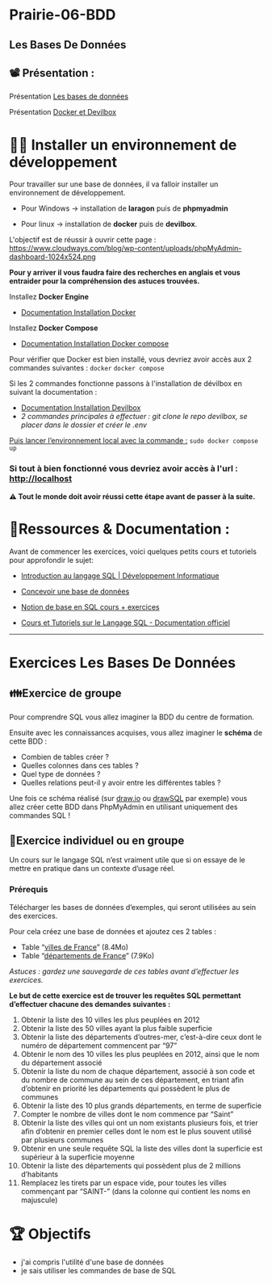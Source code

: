 # Prairie-06-BDD

## Les Bases De Données


## 📽️ Présentation :

Présentation [Les bases de données](https://docs.google.com/presentation/d/1PJjghVAjdIgHL4rzNCNJpWE9oTDSM2Kdby6Mvc8JsJI/edit#slide=id.g3d514b032d_0_5)

Présentation [Docker et Devilbox](https://docs.google.com/presentation/d/1plRYFnmrsp0QNPWqatKqsWDoC3zZIjgDr0JgXN4oGNc/edit?usp=sharing)


# 👨‍💻 Installer un environnement de développement

Pour travailler sur une base de données, il va falloir installer un environnement de développement. 


* Pour Windows → installation de **laragon** puis de **phpmyadmin**


* Pour linux → installation de **docker** puis de **devilbox**. 

L'objectif est de réussir à ouvrir cette page : https://www.cloudways.com/blog/wp-content/uploads/phpMyAdmin-dashboard-1024x524.png  
    
**Pour y arriver il vous faudra faire des recherches en anglais et vous entraider pour la compréhension des astuces trouvées.**
 

Installez **Docker Engine**
 - [Documentation Installation Docker](https://docs.docker.com/engine/install/ubuntu/) 

Installez **Docker Compose**
 - [Documentation Installation Docker compose](https://docs.docker.com/compose/install/linux/)

Pour vérifier que Docker est bien installé, vous devriez avoir accès aux 2 commandes suivantes : 
`docker`
`docker compose`

Si les 2 commandes fonctionne passons à l'installation de dévilbox en suivant la documentation :
 - [Documentation Installation Devilbox](https://devilbox.readthedocs.io/en/latest/getting-started/install-the-devilbox.html#download-the-devilbox)
 - *2 commandes principales à effectuer : git clone le repo devilbox, se placer dans le dossier et créer le .env*


<ins>Puis lancer l’environnement local avec la commande :</ins> `sudo docker compose up`

### Si tout à bien fonctionné vous devriez avoir accès à l'url : [http://localhost](http://localhost)

**⚠️ Tout le monde doit avoir réussi cette étape avant de passer à la suite.**


# 📃Ressources & Documentation :

Avant de commencer les exercices, voici quelques petits cours et tutoriels pour approfondir le sujet:  

 - [ Introduction au langage SQL | Développement Informatique](https://developpement-informatique.com/article/278/introduction-au-langage-sql) 
 - [Concevoir une base de données](https://colibri.unistra.fr/fr/course/list/concevoir-une-base-de-donnees)
 - [Notion de base en SQL cours + exercices](https://colibri.unistra.fr/fr/course/list/concevoir-une-base-de-donnees)


 - [Cours et Tutoriels sur le Langage SQL - Documentation officiel](https://sql.sh/)


-------------------------------------------------------------------------------------------------------------------------------------------------------------------------------------------------------------------

# Exercices Les Bases De Données


## 👪️Exercice de groupe

Pour comprendre SQL vous allez imaginer la BDD du centre de formation.

Ensuite avec les connaissances acquises, vous allez imaginer le **schéma** de cette BDD :



* Combien de tables créer ?
* Quelles colonnes dans ces tables ?
* Quel type de données ?
* Quelles relations peut-il y avoir entre les différentes tables ? 

 
Une fois ce schéma réalisé (sur [draw.io](https://app.diagrams.net/) ou [drawSQL](https://drawsql.app) par exemple) vous allez créer cette BDD dans PhpMyAdmin en utilisant uniquement des commandes SQL !  
 

## 🤷Exercice individuel ou en groupe

Un cours sur le langage SQL n’est vraiment utile que si on essaye de le mettre en pratique dans un contexte d’usage réel.

### Prérequis

Télécharger les bases de données d’exemples, qui seront utilisées au sein des exercices.

Pour cela créez une base de données et ajoutez ces 2 tables :


* Table “[villes de France](https://sql.sh/ressources/sql-villes-france/villes_france.sql)” (8.4Mo)
* Table “[départements de France](https://sql.sh/ressources/sql-departement-france/departement.sql)” (7.9Ko)

_Astuces : gardez une sauvegarde de ces tables avant d’effectuer les exercices._

**Le but de cette exercice est de trouver les requêtes SQL permettant d’effectuer chacune des demandes suivantes :**



1. Obtenir la liste des 10 villes les plus peuplées en 2012
2. Obtenir la liste des 50 villes ayant la plus faible superficie
3. Obtenir la liste des départements d’outres-mer, c’est-à-dire ceux dont le numéro de département commencent par “97”
4. Obtenir le nom des 10 villes les plus peuplées en 2012, ainsi que le nom du département associé
5. Obtenir la liste du nom de chaque département, associé à son code et du nombre de commune au sein de ces département, en triant afin d’obtenir en priorité les départements qui possèdent le plus de communes
6. Obtenir la liste des 10 plus grands départements, en terme de superficie
7. Compter le nombre de villes dont le nom commence par “Saint”
8. Obtenir la liste des villes qui ont un nom existants plusieurs fois, et trier afin d’obtenir en premier celles dont le nom est le plus souvent utilisé par plusieurs communes
9. Obtenir en une seule requête SQL la liste des villes dont la superficie est supérieur à la superficie moyenne
10. Obtenir la liste des départements qui possèdent plus de 2 millions d’habitants
11. Remplacez les tirets par un espace vide, pour toutes les villes commençant par “SAINT-” (dans la colonne qui contient les noms en majuscule)


# 🏆️ Objectifs



* j'ai compris l'utilité d'une base de données
* je sais utiliser les commandes de base de SQL

